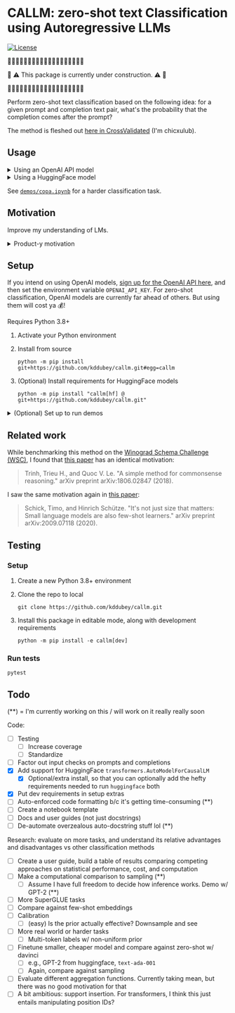 # **CALLM**: zero-shot text **C**lassification using **A**utoregressive **LLM**s

[![License](https://img.shields.io/badge/License-Apache_2.0-blue.svg)](https://opensource.org/licenses/Apache-2.0)

🚧🚧🚧🚧🚧🚧🚧🚧🚧🚧🚧🚧🚧🚧🚧🚧🚧🚧🚧

🚧 ⚠️ This package is currently under construction. ⚠️ 🚧

🚧🚧🚧🚧🚧🚧🚧🚧🚧🚧🚧🚧🚧🚧🚧🚧🚧🚧🚧

Perform zero-shot text classification based on the following idea: for a given
prompt and completion text pair, what's the probability that the completion
comes after the prompt?

The method is fleshed out
[here in CrossValidated](https://stats.stackexchange.com/q/601159/337906)
(I'm chicxulub).


## Usage

<details>
<summary>Using an OpenAI API model</summary>

Let's classify
[this sentiment example](https://platform.openai.com/docs/guides/completion/classification)
from the OpenAI text completion docs.

```python
from callm.openai.classify import predict_proba

tweet = 'I loved the new Batman movie!'
prompt = f'Tweet: {tweet}\nSentiment:'

class_names = ('positive', 'neutral', 'negative')
prior       = (   1/8    ,    1/8   ,     3/4   )

pred_probs = predict_proba(prompts=[prompt],
                           completions=class_names,
                           prior=prior,
                           model='text-ada-001')

print(pred_probs.round(3))
# [[0.979 0.001 0.02 ]]

pred_class_idxs = pred_probs.argmax(axis=1)
print([class_names[pred_class_idx] for pred_class_idx in pred_class_idxs])
# ['positive']
```

</details>

<details>
<summary>Using a HuggingFace model</summary>

```python
from callm.huggingface.classify import predict_proba

tweet = 'I loved the new Batman movie!'
prompt = f'Tweet: {tweet}\nSentiment:'

class_names = ('positive', 'neutral', 'negative')
prior = None # uniform prior

pred_probs = predict_proba(prompts=[prompt],
                           completions=class_names,
                           prior=prior,
                           model='gpt2')

print(pred_probs.round(3))
# [[0.668 0.006 0.326]]

pred_class_idxs = pred_probs.argmax(axis=1)
print([class_names[pred_class_idx] for pred_class_idx in pred_class_idxs])
# ['positive']
```
</details>

See [`demos/copa.ipynb`](https://github.com/kddubey/callm/blob/main/demos/copa.ipynb)
for a harder classification task.


## Motivation

Improve my understanding of LMs.

<details>
<summary>Product-y motivation</summary>

Create a more usable zero-shot text classification interface than
[classification via sampling](https://platform.openai.com/docs/guides/completion/classification) (CVS).
[Cookbook here](https://docs.google.com/document/d/1rqj7dkuvl7Byd5KQPUJRxc19BJt8wo0yHNwK84KfU3Q/edit).
With this package's `predict_proba` interface, you no longer have to:
  1. study sampled completion strings which aren't in your label set
  2. figure out how to map them back to the label set
  3. figure out how to transform or point multi-token labels to single tokens,
     ignoring their semantics if they were transformed
  4. ignore your prior over multi-token labels.

This package tries to do one thing well: classification. I'll assess it across
these dimensions: statistical performance, computational performance, and
usability.
</details>

## Setup

If you intend on using OpenAI models,
[sign up for the OpenAI API here](https://openai.com/api/), and then set the 
environment variable `OPENAI_API_KEY`. For zero-shot classification, OpenAI 
models are currently far ahead of others. But using them will cost ya 💰!

Requires Python 3.8+

1. Activate your Python environment

2. Install from source

   ```
   python -m pip install git+https://github.com/kddubey/callm.git#egg=callm
   ```

3. (Optional) Install requirements for HuggingFace models

   ```
   python -m pip install "callm[hf] @ git+https://github.com/kddubey/callm.git"
   ```

<details>
<summary>(Optional) Set up to run demos</summary>

1. Activate your Python environment

2. Install requirements to run `demos`

   ```
   python -m pip install "callm[demos] @ git+https://github.com/kddubey/callm.git"
   ```
</details>


## Related work

While benchmarking this method on the
[Winograd Schema Challenge (WSC)](https://cs.nyu.edu/~davise/papers/WinogradSchemas/WS.html),
I found that [this paper](https://arxiv.org/abs/1806.02847) has an
identical motivation:

> Trinh, Trieu H., and Quoc V. Le. "A simple method for commonsense reasoning." arXiv preprint arXiv:1806.02847 (2018).

I saw the same motivation again in
[this paper](https://arxiv.org/abs/2009.07118):

> Schick, Timo, and Hinrich Schütze. "It's not just size that matters: Small language models are also few-shot learners." arXiv preprint arXiv:2009.07118 (2020).


## Testing

### Setup

1. Create a new Python 3.8+ environment

2. Clone the repo to local

   ```
   git clone https://github.com/kddubey/callm.git
   ```

3. Install this package in editable mode, along with development requirements

   ```
   python -m pip install -e callm[dev]
   ```

### Run tests

```
pytest
```


## Todo

(**) = I'm currently working on this / will work on it really really soon

Code:
- [ ] Testing
  - [ ] Increase coverage
  - [ ] Standardize
- [ ] Factor out input checks on prompts and completions
- [x] Add support for HuggingFace `transformers.AutoModelForCausalLM`
  - [x] Optional/extra install, so that you can optionally add the hefty
    requirements needed to run `huggingface`
  both
- [x] Put dev requirements in setup extras
- [ ] Auto-enforced code formatting b/c it's getting time-consuming (**)
- [ ] Create a notebook template
- [ ] Docs and user guides (not just docstrings)
- [ ] De-automate overzealous auto-docstring stuff lol (**)

Research: evaluate on more tasks, and understand its relative advantages and
disadvantages vs other classification methods

- [ ] Create a user guide, build a table of results comparing competing
  approaches on statistical performance, cost, and computation
- [ ] Make a computational comparison to sampling (**)
  - [ ] Assume I have full freedom to decide how inference works. Demo w/
  GPT-2 (**)
- [ ] More SuperGLUE tasks
- [ ] Compare against few-shot embeddings
- [ ] Calibration
  - [ ] (easy) Is the prior actually effective? Downsample and see
- [ ] More real world or harder tasks
  - [ ] Multi-token labels w/ non-uniform prior
- [ ] Finetune smaller, cheaper model and compare against zero-shot w/ davinci
  - [ ] e.g., GPT-2 from huggingface, `text-ada-001`
  - [ ] Again, compare against sampling
- [ ] Evaluate different aggregation functions. Currently taking mean, but
there was no good motivation for that
- [ ] A bit ambitious: support insertion. For transformers, I think this just
entails manipulating position IDs?
